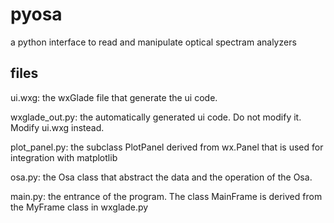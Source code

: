 # pyosa
a python interface to read and manipulate optical spectram analyzers

files
------------
ui.wxg: the wxGlade file that generate the ui code.

wxglade_out.py: the automatically generated ui code. Do not modify it. Modify ui.wxg instead.

plot_panel.py: the subclass PlotPanel derived from wx.Panel that is used for integration with matplotlib

osa.py: the Osa class that abstract the data and the operation of the Osa.

main.py: the entrance of the program. The class MainFrame is derived from the MyFrame class in wxglade.py
